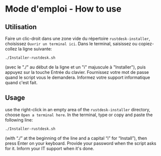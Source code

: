 # Mode d'emploi - How to use

## Utilisation

Faire un clic-droit dans une zone vide du répertoire `rustdesk-installer`,
choisissez `Ouvrir un terminal ici`. Dans le terminal, saisissez ou
copiez-collez la ligne suivante:

```bash
./Installer-rustdesk.sh
```

(avec le "./" au début de la ligne et un "i" majuscule à "Installer"), puis
appuyez sur la touche Entrée du clavier. Fournissez votre mot de passe quand
le script vous le demandera.
Informez votre support informatique quand c'est fait.

## Usage

use the right-click in an empty area of the `rustdesk-installer` directory,
choose `Open a terminal here`. In the terminal, type or
copy and paste the following line:

```bash
./Installer-rustdesk.sh
```

(with “./” at the beginning of the line and a capital “i” for “Install”), then
press Enter on your keyboard. Provide your password when the script asks for it.
Inform your IT support when it's done.
